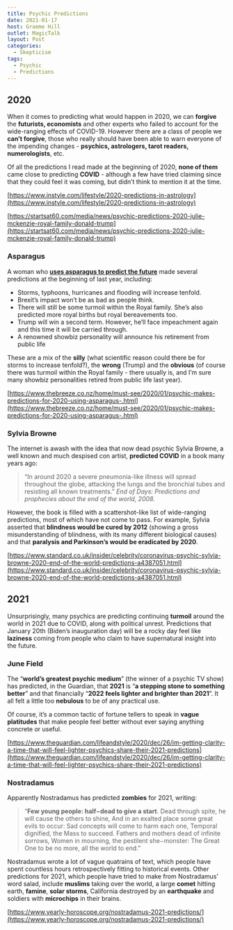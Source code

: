 ```yaml
---
title: Psychic Predictions
date: 2021-01-17
host: Graeme Hill
outlet: MagicTalk
layout: Post
categories:
  - Skepticism
tags:
  - Psychic
  - Predictions
---
```


## 2020

When it comes to predicting what would happen in 2020, we can **forgive** the **futurists, economists** and other experts who failed to account for the wide-ranging effects of COVID-19.  However there are a class of people we **can’t forgive**, those who really should have been able to warn everyone of the impending changes - **psychics, astrologers, tarot readers, numerologists**, etc.

Of all the predictions I read made at the beginning of 2020, **none of them** came close to predicting **COVID** - although a few have tried claiming since that they could feel it was coming, but didn’t think to mention it at the time.

[https://www.instyle.com/lifestyle/2020-predictions-in-astrology](https://www.instyle.com/lifestyle/2020-predictions-in-astrology)

[https://startsat60.com/media/news/psychic-predictions-2020-julie-mckenzie-royal-family-donald-trump](https://startsat60.com/media/news/psychic-predictions-2020-julie-mckenzie-royal-family-donald-trump)

### Asparagus

A woman who **[uses asparagus to predict the future](https://www.iradio.ie/asparagus/)** made several predictions at the beginning of last year, including:

* Storms, typhoons, hurricanes and flooding will increase tenfold.
* Brexit’s impact won’t be as bad as people think.
* There will still be some turmoil within the Royal family. She’s also predicted more royal births but royal bereavements too.
* Trump will win a second term. However, he’ll face impeachment again and this time it will be carried through.
* A renowned showbiz personality will announce his retirement from public life

These are a mix of the **silly** (what scientific reason could there be for storms to increase tenfold?), the **wrong** (Trump) and the **obvious** (of course there was turmoil within the Royal family - there usually is, and I’m sure many showbiz personalities retired from public life last year).

[https://www.thebreeze.co.nz/home/must-see/2020/01/psychic-makes-predictions-for-2020-using-asparagus-.html](https://www.thebreeze.co.nz/home/must-see/2020/01/psychic-makes-predictions-for-2020-using-asparagus-.html)

### Sylvia Browne

The internet is awash with the idea that now dead psychic Sylvia Browne, a well known and much despised con artist, **predicted COVID** in a book many years ago:

> “In around 2020 a severe pneumonia-like illness will spread throughout the globe, attacking the lungs and the bronchial tubes and resisting all known treatments.”
> _End of Days: Predictions and prophecies about the end of the world, 2008._

However, the book is filled with a scattershot-like list of wide-ranging predictions, most of which have not come to pass. For example, Sylvia asserted that **blindness would be cured by 2012** (showing a gross misunderstanding of blindness, with its many different biological causes) and that **paralysis and Parkinson’s would be eradicated by 2020**.

[https://www.standard.co.uk/insider/celebrity/coronavirus-psychic-sylvia-browne-2020-end-of-the-world-predictions-a4387051.html](https://www.standard.co.uk/insider/celebrity/coronavirus-psychic-sylvia-browne-2020-end-of-the-world-predictions-a4387051.html)

## 2021

Unsurprisingly, many psychics are predicting continuing **turmoil** around the world in 2021 due to COVID, along with political unrest. Predictions that January 20th (Biden’s inauguration day) will be a rocky day feel like **laziness** coming from people who claim to have supernatural insight into the future.

### June Field

The “**world’s greatest psychic medium**” (the winner of a psychic TV show) has predicted, in the Guardian, that **2021** is “**a stepping stone to something better**” and that financially “**2022 feels lighter and brighter than 2021**”. It all felt a little too **nebulous** to be of any practical use.

Of course, it’s a common tactic of fortune tellers to speak in **vague platitudes** that make people feel better without ever saying anything concrete or useful.

[https://www.theguardian.com/lifeandstyle/2020/dec/26/im-getting-clarity-a-time-that-will-feel-lighter-psychics-share-their-2021-predictions](https://www.theguardian.com/lifeandstyle/2020/dec/26/im-getting-clarity-a-time-that-will-feel-lighter-psychics-share-their-2021-predictions)

### Nostradamus

Apparently Nostradamus has predicted **zombies** for 2021, writing:

> “**Few young people: half−dead to give a start**. Dead through spite, he will cause the others to shine, And in an exalted place some great evils to occur: Sad concepts will come to harm each one, Temporal dignified, the Mass to succeed. Fathers and mothers dead of infinite sorrows, Women in mourning, the pestilent she−monster: The Great One to be no more, all the world to end.”

Nostradamus wrote a lot of vague quatrains of text, which people have spent countless hours retrospectively fitting to historical events. Other predictions for 2021, which people have tried to make from Nostradamus’ word salad, include **muslims** taking over the world, a large **comet** hitting earth, **famine**, **solar storms**, California destroyed by an **earthquake** and soldiers with **microchips** in their brains.

[https://www.yearly-horoscope.org/nostradamus-2021-predictions/](https://www.yearly-horoscope.org/nostradamus-2021-predictions/)
